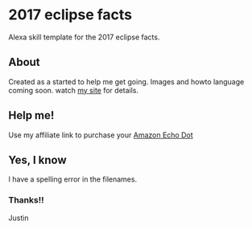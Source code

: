 # 2017 eclipse facts
Alexa skill template for the 2017 eclipse facts.

## About
Created as a started to help me get going. Images and howto language coming soon. watch [my site](http://justinrains.com) for details.

## Help me!
Use my affiliate link to purchase your [Amazon Echo Dot](http://amzn.to/2tobAZN)

## Yes, I know
I have a spelling error in the filenames.

### Thanks!!
Justin
